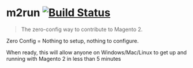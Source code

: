 # m2run [![Build Status](https://travis-ci.org/shakyShane/m2run.svg?branch=master)](https://travis-ci.org/shakyShane/m2run)

> The zero-config way to contribute to Magento 2.

Zero Config = Nothing to setup, nothing to configure.  

When ready, this will allow anyone on Windows/Mac/Linux to
get up and running with Magento 2 in less than 5 minutes

